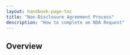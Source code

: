 ```yaml
---
layout: handbook-page-toc
title: "Non-Disclosure Agreement Process"
description: "How to complete an NDA Request"
---
```


## Overview

